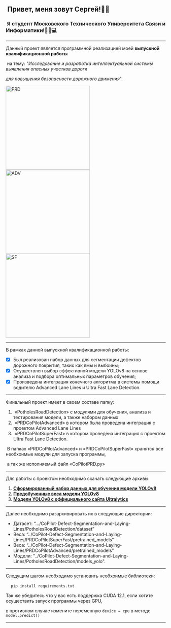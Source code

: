 ##  Привет, меня зовут Сергей!👋🏻

###  Я студент Московского Технического Университета Связи и Информатики!👨‍🎓💻

---

Данный проект является программной реализацией моей **выпускной квалификационной работы**

 на тему: _"Исследование и разработка интеллектуальной системы выявления опасных участков дороги_

 _для повышения безопасности дорожного движения_".

<div align="left">
    <img src="https://github.com/grottixwoods/CoPilot-Defect-Segmentation-and-Laying-Lines/assets/55210700/4cbaa493-bd26-48c7-9c81-54e17b98f142" alt="PRD" width="265px">
    <img src="https://github.com/grottixwoods/CoPilot-Defect-Segmentation-and-Laying-Lines/assets/55210700/c97ce96b-73bc-4e53-9aee-395b456ea5a5" alt="ADV" width="265px">
    <img src="https://github.com/grottixwoods/CoPilot-Defect-Segmentation-and-Laying-Lines/assets/55210700/34f6c9bd-1583-4c25-9d31-128aa0888c94" alt="SF" width="265px">
</div>

---

В рамках данной выпускной квалификационной работы:

*   [x] Был реализован набор данных для сегментации дефектов дорожного покрытия, таких как ямы и выбоины;
*   [x] Осуществлен выбор эффективной модели YOLOv8 на основе анализа и подбора оптимальных параметров обучения;
*   [x] Произведена интеграция конечного алгоритма в системы помощи водителю Advanced Lane Lines и Ultra Fast Lane Detection.

---

Финальный проект имеет в своем составе папку:

1.   «PotholesRoadDetection» с модулями для обучения, анализа и тестирования модели, а также набором данных
2.   «PRDCoPilotAdvanced» в котором была проведена интеграция с проектом Advanced Lane Lines
3.   «PRDCoPilotSuperFast» в котором проведена интеграция с проектом Ultra Fast Lane Detection.

 В папках «PRDCoPilotAdvanced» и «PRDCoPilotSuperFast» хранятся все необхоимые модули для запуска программы,

 а так же исполняемый файл «CoPilotPRD.py»

---

Для работы с проектом необходимо скачать следующие архивы: 

1.  [**Сформированный набор данных для обучения модели YOLOv8**](https://www.dropbox.com/s/m5kcwq3ukvwc9fj/PotholesRoadSegmentationDataset.zip?dl=0) 
2.  [**Предобученные веса модели YOLOv8**](https://www.dropbox.com/s/q38fun1d2c2a0ig/PretrainedModelsForPRD.zip?dl=0) 
3.  [**Модели YOLOv8 с оффициального сайта Ultralytics**](https://www.dropbox.com/s/2c7jz0d7lq7tyan/Models_YOLOv8.zip?dl=0) 

---

Далее необходимо разархивировать их в следующие директории:

*   Датасет: “.../CoPilot-Defect-Segmentation-and-Laying-Lines/PotholesRoadDetection/dataset”
*   Веса: “../CoPilot-Defect-Segmentation-and-Laying-Lines/PRDCoPilotSuperFast/pretrained\_models”
*   Веса: “../CoPilot-Defect-Segmentation-and-Laying-Lines/PRDCoPilotAdvanced/pretrained\_models”
*   Модели: "../CoPilot-Defect-Segmentation-and-Laying-Lines/PotholesRoadDetection/models\_yolo".

---

Следущим шагом необходимо установить необхоимые библиотеки:

    `pip install requirements.txt`

Так же убедитесь что у вас есть поддержка CUDA 12.1, если хотите осуществить запуск программы через GPU,

в противном случае измените переменную `device = cpu` в методе `model.predict()`

---
